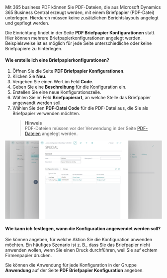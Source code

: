Mit 365 business PDF können Sie PDF-Dateien, die aus Microsoft Dynamics 365 Business Central erzeugt werden, mit einem Briefpapier (PDF-Datei) unterlegen. Hierdurch müssen keine zusätzlichen Berichtslayouts angelegt und gepflegt werden.

Die Einrichtung findet in der Seite **PDF Briefpapier Konfigurationen** statt. Hier können mehrere Briefpapierkonfigurationen angelegt werden. Beispielsweise ist es möglich für jede Seite unterschiedliche oder keine Briefpapiere zu hinterlegen.

#### Wie erstelle ich eine Briefpapierkonfigurationen?

1. Öffnen Sie die Seite **PDF Briefpapier Konfigurationen**.
2. Klicken Sie **Neu**.
3. Vergeben Sie einen Wert im Feld **Code**.
4. Geben Sie eine **Beschreibung** für die Konfiguration ein.
5. Erstellen Sie eine neue Konfigurationszeile.
6. Wählen Sie im Feld **Briefpapierart**, an welche Stelle das Briefpapier angewandt werden soll.
7. Wählen Sie den **PDF-Datei Code** für die PDF-Datei aus, die Sie als Briefpapier verwenden möchten.
   > **Hinweis**<br>PDF-Dateien müssen vor der Verwendung in der Seite [PDF-Dateien](../pdf-files/) angelegt werden.

![Briefpapierkonfiguration](/assets/images/365-business-pdf/stationery-configuration.png)

#### Wie kann ich festlegen, wann die Konfiguration angewendet werden soll?

Sie können angeben, für welche Aktion Sie die Konfiguration anwenden möchten. Ein häufiges Szenario ist z. B., dass Sie das Briefpapier nicht anwenden wollen, wenn Sie einen Druck durchführen, weil Sie auf echtem Firmenpapier drucken.

Sie können die Anwendung für jede Konfiguration in der Gruppe **Anwendung** auf der Seite **PDF Briefpapier Konfiguration** angeben.
